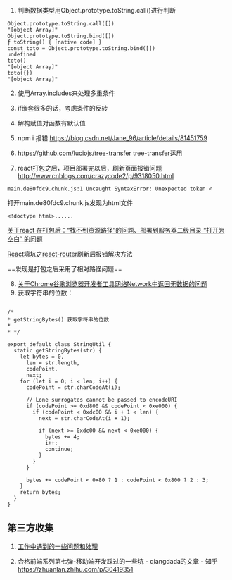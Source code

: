 1. 判断数据类型用Object.prototype.toString.call()进行判断

```
Object.prototype.toString.call([])
"[object Array]"
Object.prototype.toString.bind([])
ƒ toString() { [native code] }
const toto = Object.prototype.toString.bind([])
undefined
toto()
"[object Array]"
toto({})
"[object Array]"
```
2. 使用Array.includes来处理多重条件
3. if嵌套很多的话，考虑条件的反转
4. 解构赋值对函数有默认值
5. npm i 报错  https://blog.csdn.net/Jane_96/article/details/81451759


6. https://github.com/luciojs/tree-transfer    tree-transfer运用
7. react打包之后，项目部署完以后，刷新页面报错问题
http://www.cnblogs.com/crazycode2/p/9318050.html

```
main.de80fdc9.chunk.js:1 Uncaught SyntaxError: Unexpected token <
```
打开main.de80fdc9.chunk.js发现为html文件

```
<!doctype html>......
```

[
关于react 在打包后：“找不到资源路径”的问题、部署到服务器二级目录 “打开为空白” 的问题](https://blog.csdn.net/Sophie_U/article/details/80006723)

[React填坑之react-router刷新后报错解决方法](https://blog.csdn.net/weixin_39168678/article/details/79756305)

==发现是打包之后采用了相对路径问题==

8. [关于Chrome谷歌浏览器开发者工具网络Network中返回无数据的问题](https://www.cnblogs.com/shengulong/p/8795493.html)
9. 获取字符串的位数：

```

/*
* getStringBytes() 获取字符串的位数
*
* */

export default class StringUtil {
  static getStringBytes(str) {
    let bytes = 0,
      len = str.length,
      codePoint,
      next;
    for (let i = 0; i < len; i++) {
      codePoint = str.charCodeAt(i);

      // Lone surrogates cannot be passed to encodeURI
      if (codePoint >= 0xd800 && codePoint < 0xe000) {
        if (codePoint < 0xdc00 && i + 1 < len) {
          next = str.charCodeAt(i + 1);

          if (next >= 0xdc00 && next < 0xe000) {
            bytes += 4;
            i++;
            continue;
          }
        }
      }

      bytes += codePoint < 0x80 ? 1 : codePoint < 0x800 ? 2 : 3;
    }
    return bytes;
  }
}

```

## 第三方收集
1. [工作中遇到的一些问题和处理](https://juejin.im/post/5cb6bf9251882545e068b264?utm_source=gold_browser_extension#heading-10)

2. 合格前端系列第七弹-移动端开发踩过的一些坑 - qiangdada的文章 - 知乎
   https://zhuanlan.zhihu.com/p/30419351